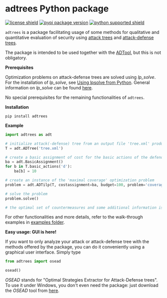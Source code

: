 # adtrees Python package

[![license shield][]](./LICENSE)
[![pypi package version][]](https://pypi.python.org/pypi/adtrees)
[![python supported shield][]](https://pypi.python.org/pypi/adtrees)

`adtrees` is a package facilitating usage of some methods for qualitative and quantitative evaluation of security using [attack trees](https://en.wikipedia.org/wiki/Attack_tree)
and [attack-defense trees](http://people.irisa.fr/Barbara.Kordy/papers/ADT12.pdf).

The package is intended to be used together with the [ADTool](https://satoss.uni.lu/members/piotr/adtool/), but this is not obligatory.

**Prerequisites**

Optimization problems on attack-defense trees are solved using *lp_solve*. For the installation of *lp_solve*, see [Using lpsolve from Python](http://lpsolve.sourceforge.net/5.5/Python.htm). General information on *lp_solve* can be found [here](http://lpsolve.sourceforge.net/5.5/).

No special prerequisites for the remaining functionalities of `adtrees`.

**Installation**

```
pip install adtrees
```

**Example**

```python
import adtrees as adt

# initialize attack(-defense) tree from an output file 'tree.xml' produced by the ADTool
T = adt.ADTree('tree.xml')

# create a basic assignment of cost for the basic actions of the defender in T
ba = adt.BasicAssignment()
for b in T.basic_actions('d'):
    ba[b] = 10

# create an instance of the 'maximal coverage' optimization problem
problem = adt.ADTilp(T, costassignment=ba, budget=100, problem='coverage')

# solve the problem
problem.solve()

# the optimal set of countermeasures and some additional information is displayed
```

For other functionalities and more details, refer to the walk-through examples in [examples folder](./examples).

**Easy usage: GUI is here!**

If you want to only analyze your attack or attack-defense tree with the methods offered by the package, you can do it conveniently using a graphical user interface. Simply type

```python
from adtrees import osead

osead()
```

*OSEAD* stands for "Optimal Strategies Extractor for Attack-Defense trees". To use it under Windows, you don't even need the package: just download the *OSEAD* tool from [here](https://people.irisa.fr/Wojciech.Widel/suftware/osead.zip).



[license shield]: https://img.shields.io/github/license/wwidel/adtrees.svg?style=flat?color=green

[pypi package version]: https://img.shields.io/pypi/v/adtrees.svg

[python supported shield]: https://img.shields.io/pypi/pyversions/adtrees.svg
